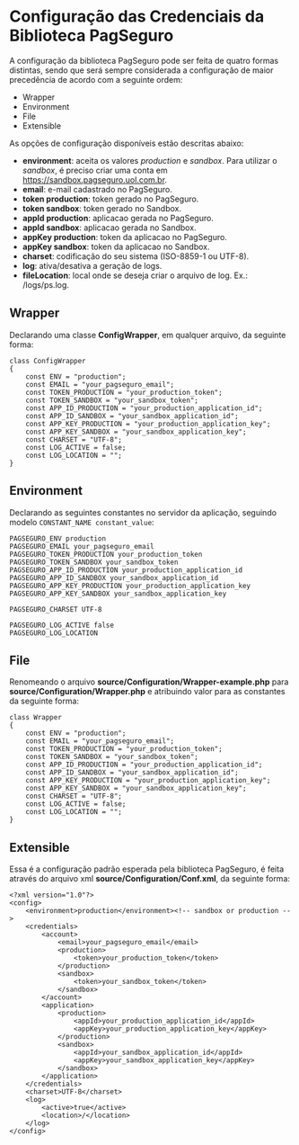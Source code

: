 # Configuração das Credenciais da Biblioteca PagSeguro
A configuração da biblioteca PagSeguro pode ser feita de quatro formas distintas, sendo que será sempre considerada 
a configuração de maior precedência de acordo com a seguinte ordem:

* Wrapper
* Environment
* File
* Extensible


As opções de configuração disponíveis estão descritas abaixo:

- **environment**: aceita os valores *production* e *sandbox*. Para utilizar o *sandbox*, é preciso criar uma conta em https://sandbox.pagseguro.uol.com.br.
- **email**: e-mail cadastrado no PagSeguro.
- **token production**: token gerado no PagSeguro.
- **token sandbox**: token gerado no Sandbox.
- **appId production**: aplicacao gerada no PagSeguro.
- **appId sandbox**: aplicacao gerada no Sandbox.
- **appKey production**: token da aplicacao no PagSeguro.
- **appKey sandbox**: token da aplicacao no Sandbox.
- **charset**: codificação do seu sistema (ISO-8859-1 ou UTF-8).
- **log**: ativa/desativa a geração de logs.
- **fileLocation**: local onde se deseja criar o arquivo de log. Ex.: /logs/ps.log.

## Wrapper
Declarando uma classe **ConfigWrapper**, em qualquer arquivo, da seguinte forma:

```
class ConfigWrapper
{
    const ENV = "production";
    const EMAIL = "your_pagseguro_email";
    const TOKEN_PRODUCTION = "your_production_token";
    const TOKEN_SANDBOX = "your_sandbox_token";
    const APP_ID_PRODUCTION = "your_production_application_id";
    const APP_ID_SANDBOX = "your_sandbox_application_id";
    const APP_KEY_PRODUCTION = "your_production_application_key";
    const APP_KEY_SANDBOX = "your_sandbox_application_key";
    const CHARSET = "UTF-8";
    const LOG_ACTIVE = false;
    const LOG_LOCATION = "";
}
```

## Environment
Declarando as seguintes constantes no servidor da aplicação, seguindo modelo ```CONSTANT_NAME constant_value```:
```
PAGSEGURO_ENV production
PAGSEGURO_EMAIL your_pagseguro_email
PAGSEGURO_TOKEN_PRODUCTION your_production_token
PAGSEGURO_TOKEN_SANDBOX your_sandbox_token
PAGSEGURO_APP_ID_PRODUCTION your_production_application_id
PAGSEGURO_APP_ID_SANDBOX your_sandbox_application_id
PAGSEGURO_APP_KEY_PRODUCTION your_production_application_key
PAGSEGURO_APP_KEY_SANDBOX your_sandbox_application_key

PAGSEGURO_CHARSET UTF-8

PAGSEGURO_LOG_ACTIVE false
PAGSEGURO_LOG_LOCATION 
```

## File

Renomeando o arquivo **source/Configuration/Wrapper-example.php** para **source/Configuration/Wrapper.php** e  atribuindo valor para as constantes da seguinte forma:
```
class Wrapper
{
    const ENV = "production";
    const EMAIL = "your_pagseguro_email";
    const TOKEN_PRODUCTION = "your_production_token";
    const TOKEN_SANDBOX = "your_sandbox_token";
    const APP_ID_PRODUCTION = "your_production_application_id";
    const APP_ID_SANDBOX = "your_sandbox_application_id";
    const APP_KEY_PRODUCTION = "your_production_application_key";
    const APP_KEY_SANDBOX = "your_sandbox_application_key";
    const CHARSET = "UTF-8";
    const LOG_ACTIVE = false;
    const LOG_LOCATION = "";
}
```

## Extensible
Essa é a configuração padrão esperada pela biblioteca PagSeguro, é feita através do arquivo xml **source/Configuration/Conf.xml**, da seguinte forma:
```
<?xml version="1.0"?>
<config>
    <environment>production</environment><!-- sandbox or production -->
    <credentials>
        <account>
            <email>your_pagseguro_email</email>
            <production>
                <token>your_production_token</token>
            </production>
            <sandbox>
                <token>your_sandbox_token</token>
            </sandbox>
        </account>
        <application>
            <production>
                <appId>your_production_application_id</appId>
                <appKey>your_production_application_key</appKey>
            </production>
            <sandbox>
                <appId>your_sandbox_application_id</appId>
                <appKey>your_sandbox_application_key</appKey>
            </sandbox>
        </application>
    </credentials>
    <charset>UTF-8</charset>
    <log>
        <active>true</active>
        <location>/</location>
    </log>
</config>
```